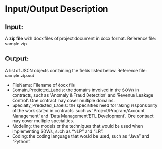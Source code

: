 # Input/Output Description

## Input:
A **zip file** with docx files of project document in docx format. Reference file: sample.zip


## Output:
A list of JSON objects containing the fields listed below. Reference file: sample.zip.out

 - FileName: Filename of docx file
 - Domain_Predicted_Labels: the domains involved in the SOWs in contracts, such as 'Anomaly & Fraud Detection' and 'Revenue Leakage Control'. One contract may cover multiple domains.
 - Specialty_Predicted_Labels: the specialties need for taking responsibility of the work stated in contracts, such as 'Project/Program/Account Management' and 'Data Management/ETL Development'. One contract may cover multiple specialties.
 - Modeling: the models or the techniques that would be used when implementing SOWs, such as “NLP” and “LR”.
 - Coding: the coding language that would be used, such as “Java” and “Python”.
